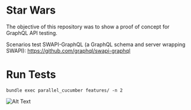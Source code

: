 # Star Wars

The objective of this repository was to show a proof of concept for GraphQL API testing. 

Scenarios test SWAPI-GraphQL (a GraphQL schema and server wrapping SWAPI): https://github.com/graphql/swapi-graphql

# Run Tests

`bundle exec parallel_cucumber features/ -n 2`

![Alt Text](https://media0.giphy.com/media/3o7ZeTmU77UlPyeR2w/source.gif)

